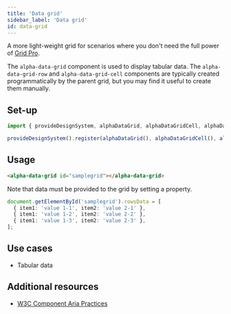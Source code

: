 ```yaml
---
title: 'Data grid'
sidebar_label: 'Data grid'
id: data-grid
---
```



A more light-weight grid for scenarios where you don't need the full power of [Grid Pro](/web/web-components/grids/grid-pro/grid-pro-intro/).

The `alpha-data-grid` component is used to display tabular data. The `alpha-data-grid-row` and `alpha-data-grid-cell` components are typically created programmatically by the parent grid, but you may find it useful to create them manually.

## Set-up

```ts
import { provideDesignSystem, alphaDataGrid, alphaDataGridCell, alphaDataGridRow } from '@genesislcap/alpha-design-system';

provideDesignSystem().register(alphaDataGrid(), alphaDataGridCell(), alphaDataGridRow());
```

## Usage

```html
<alpha-data-grid id="samplegrid"></alpha-data-grid>
```

Note that data must be provided to the grid by setting a property.

```ts
document.getElementById('samplegrid').rowsData = [
  { item1: 'value 1-1', item2: 'value 2-1' },
  { item1: 'value 1-2', item2: 'value 2-2' },
  { item1: 'value 1-3', item2: 'value 2-3' },
];
```

## Use cases

* Tabular data

## Additional resources

- [W3C Component Aria Practices](https://w3c.github.io/aria-practices/#grid)

